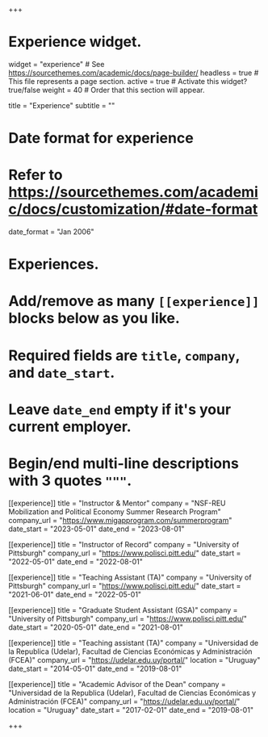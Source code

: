 +++
# Experience widget.
widget = "experience"  # See https://sourcethemes.com/academic/docs/page-builder/
headless = true  # This file represents a page section.
active = true  # Activate this widget? true/false
weight = 40  # Order that this section will appear.

title = "Experience"
subtitle = ""

# Date format for experience
#   Refer to https://sourcethemes.com/academic/docs/customization/#date-format
date_format = "Jan 2006"

# Experiences.
#   Add/remove as many `[[experience]]` blocks below as you like.
#   Required fields are `title`, `company`, and `date_start`.
#   Leave `date_end` empty if it's your current employer.
#   Begin/end multi-line descriptions with 3 quotes `"""`.

[[experience]]
  title = "Instructor & Mentor"
  company = "NSF-REU Mobilization and Political Economy Summer Research Program"
  company_url = "https://www.migapprogram.com/summerprogram"
  date_start = "2023-05-01"
  date_end = "2023-08-01"
  
[[experience]]
  title = "Instructor of Record"
  company = "University of Pittsburgh"
  company_url = "https://www.polisci.pitt.edu/"
  date_start = "2022-05-01"
  date_end = "2022-08-01"
  
[[experience]]
  title = "Teaching Assistant (TA)"
  company = "University of Pittsburgh"
  company_url = "https://www.polisci.pitt.edu/"
  date_start = "2021-06-01"
  date_end = "2022-05-01"
  
[[experience]]
  title = "Graduate Student Assistant (GSA)"
  company = "University of Pittsburgh"
  company_url = "https://www.polisci.pitt.edu/"
  date_start = "2020-05-01"
  date_end = "2021-08-01"

[[experience]]
  title = "Teaching assistant (TA)"
  company = "Universidad de la Republica (Udelar), Facultad de Ciencias Económicas y Administración (FCEA)"
  company_url = "https://udelar.edu.uy/portal/"
  location = "Uruguay"
  date_start = "2014-05-01"
  date_end = "2019-08-01"
 
 [[experience]]
  title = "Academic Advisor of the Dean"
  company = "Universidad de la Republica (Udelar), Facultad de Ciencias Económicas y Administración (FCEA)"
  company_url = "https://udelar.edu.uy/portal/"
  location = "Uruguay"
  date_start = "2017-02-01"
  date_end = "2019-08-01"
  
+++
